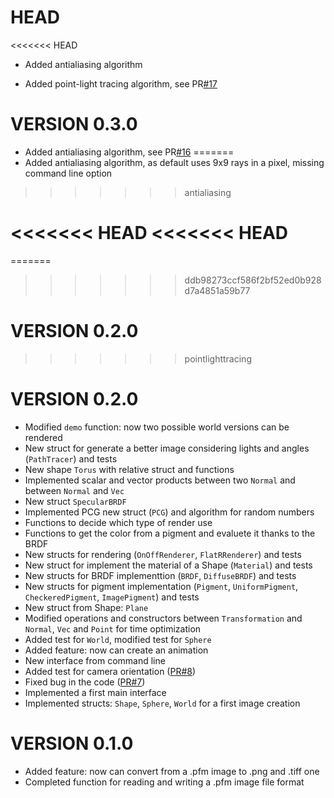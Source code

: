 # HEAD
<<<<<<< HEAD
- Added antialiasing algorithm


- Added point-light tracing algorithm, see PR[#17](https://github.com/cosmofico97/Raytracing/pull/17)

# VERSION 0.3.0

- Added antialiasing algorithm, see PR[#16](https://github.com/cosmofico97/Raytracing/pull/16)
=======
- Added antialiasing algorithm, as default uses 9x9 rays in a pixel, missing command line option
>>>>>>> antialiasing

<<<<<<< HEAD
<<<<<<< HEAD
=======
=======
>>>>>>> ddb98273ccf586f2bf52ed0b928d7a4851a59b77

# VERSION 0.2.0
>>>>>>> pointlighttracing


# VERSION 0.2.0
- Modified `demo` function: now two possible world versions can be rendered
- New struct for generate a better image considering lights and angles (`PathTracer`) and tests
- New shape `Torus` with relative struct and functions
- Implemented scalar and vector products between two `Normal` and between `Normal` and `Vec`
- New struct `SpecularBRDF`
- Implemented PCG new struct (`PCG`) and algorithm for random numbers
- Functions to decide which type of render use
- Functions to get the color from a pigment and evaluete it thanks to the BRDF
- New structs for rendering (`OnOffRenderer`, `FlatRRenderer`) and tests
- New struct for implement the material of a Shape (`Material`) and tests
- New structs for BRDF implementtion (`BRDF`, `DiffuseBRDF`) and tests
- New structs for pigment implementation (`Pigment`, `UniformPigment`, `CheckeredPigment`, `ImagePigment`) and tests
- New struct from Shape: `Plane`
- Modified operations and constructors between `Transformation` and `Normal`, `Vec` and `Point` for time optimization
- Added test for `World`, modified test for `Sphere`
- Added feature: now can create an animation
- New interface from command line
- Added test for camera orientation ([PR#8](https://github.com/cosmofico97/Raytracing/pull/8#issue-631504956))
- Fixed bug in the code ([PR#7](https://github.com/cosmofico97/Raytracing/pull/7#issue-630790415))
- Implemented a first main interface
- Implemented structs: `Shape`, `Sphere`, `World` for a first image creation

# VERSION 0.1.0
- Added feature: now can convert from a .pfm image to .png and .tiff one 
- Completed function for reading and writing a .pfm image file format